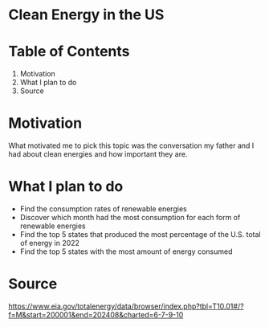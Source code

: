 # Clean Energy in the US


# Table of Contents
1. Motivation
2. What I plan to do
3. Source




# Motivation

What motivated me to pick this topic was the conversation my father and I had about clean energies and how important they are.


# What I plan to do

- Find the consumption rates of renewable energies
- Discover which month had the most consumption for each form of renewable energies
- Find the top 5 states that produced the most percentage of the U.S. total of energy in 2022
- Find the top 5 states with the most amount of energy consumed


# Source

https://www.eia.gov/totalenergy/data/browser/index.php?tbl=T10.01#/?f=M&start=200001&end=202408&charted=6-7-9-10
